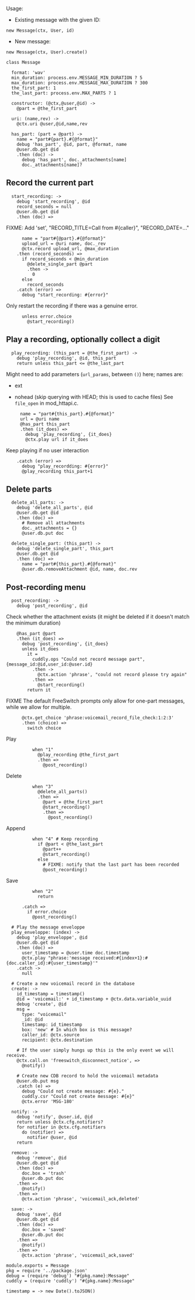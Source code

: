 Usage:

- Existing message with the given ID:

```
new Message(ctx, User, id)
```

- New message:

```
new Message(ctx, User).create()
```


    class Message

      format: 'wav'
      min_duration: process.env.MESSAGE_MIN_DURATION ? 5
      max_duration: process.env.MESSAGE_MAX_DURATION ? 300
      the_first_part: 1
      the_last_part: process.env.MAX_PARTS ? 1

      constructor: (@ctx,@user,@id) ->
        @part = @the_first_part

      uri: (name,rev) ->
        @ctx.uri @user,@id,name,rev

      has_part: (part = @part) ->
        name = "part#{part}.#{@format}"
        debug 'has_part', @id, part, @format, name
        @user.db.get @id
        .then (doc) ->
          debug 'has_part', doc._attachments[name]
          doc._attachments[name]?

Record the current part
-----------------------

      start_recording: ->
        debug 'start_recording', @id
        record_seconds = null
        @user.db.get @id
        .then (doc) =>

FIXME: Add 'set', "RECORD_TITLE=Call from #{caller}", "RECORD_DATE=..."

          name = "part#{@part}.#{@format}"
          upload_url = @uri name, doc._rev
          @ctx.record upload_url, @max_duration
        .then (record_seconds) =>
          if record_seconds < @min_duration
            @delete_single_part @part
            .then ->
              0
          else
            record_seconds
        .catch (error) =>
          debug "start_recording: #{error}"

Only restart the recording if there was a genuine error.

          unless error.choice
            @start_recording()

Play a recording, optionally collect a digit
------------------------------------------------------------

      play_recording: (this_part = @the_first_part) ->
        debug 'play_recording', @id, this_part
        return unless this_part <= @the_last_part

Might need to add parameters (`url_params`, between `()`) here; names are:
- ext
- nohead (skip querying with HEAD; this is used to cache files)
See `file_open` in mod_httapi.c.

        name = "part#{this_part}.#{@format}"
        url = @uri name
        @has_part this_part
        .then (it_does) =>
          debug 'play_recording', {it_does}
          @ctx.play url if it_does

Keep playing if no user interaction

        .catch (error) =>
          debug "play_recordding: #{error}"
          @play_recording this_part+1

Delete parts
------------

      delete_all_parts: ->
        debug 'delete_all_parts', @id
        @user.db.get @id
        .then (doc) =>
          # Remove all attachments
          doc._attachments = {}
          @user.db.put doc

      delete_single_part: (this_part) ->
        debug 'delete_single_part', this_part
        @user.db.get @id
        .then (doc) =>
          name = "part#{this_part}.#{@format}"
          @user.db.removeAttachment @id, name, doc.rev

Post-recording menu
-------------------

      post_recording: ->
        debug 'post_recording', @id

Check whether the attachment exists (it might be deleted if it doesn't match the minimum duration)

        @has_part @part
        .then (it_does) =>
          debug 'post_recording', {it_does}
          unless it_does
            it =
              cuddly.ops "Could not record message part", {message_id:@id,user_id:@user.id}
              .then ->
                @ctx.action 'phrase', "could not record please try again"
              .then =>
                @start_recording()
            return it

FIXME The default FreeSwitch prompts only allow for one-part messages, while we allow for multiple.

          @ctx.get_choice 'phrase:voicemail_record_file_check:1:2:3'
          .then (choice) =>
            switch choice

Play

              when "1"
                @play_recording @the_first_part
                .then =>
                  @post_recording()

Delete

              when "3"
                @delete_all_parts()
                .then =>
                  @part = @the_first_part
                  @start_recording()
                  .then =>
                    @post_recording()

Append

              when "4" # Keep recording
                if @part < @the_last_part
                  @part++
                  @start_recording()
                else
                  # FIXME: notify that the last part has been recorded
                  @post_recording()

Save

              when "2"
                return

          .catch =>
            if error.choice
              @post_recording()

      # Play the message enveloppe
      play_enveloppe: (index) ->
        debug 'play_enveloppe', @id
        @user.db.get @id
        .then (doc) =>
          user_timestamp = @user.time doc.timestamp
          @ctx.play "phrase:'message received:#{index+1}:#{doc.caller_id}:#{user_timestamp}'"
        .catch ->
          null

      # Create a new voicemail record in the database
      create: ->
        id_timestamp = timestamp()
        @id = 'voicemail:' + id_timestamp + @ctx.data.variable_uuid
        debug 'create', @id
        msg =
          type: "voicemail"
          _id: @id
          timestamp: id_timestamp
          box: 'new' # In which box is this message?
          caller_id: @ctx.source
          recipient: @ctx.destination

        # If the user simply hungs up this is the only event we will receive.
        @ctx.call.on 'freeswitch_disconnect_notice', =>
          @notify()

        # Create new CDB record to hold the voicemail metadata
        @user.db.put msg
        .catch (e) =>
          debug "Could not create message: #{e}."
          cuddly.csr "Could not create message: #{e}"
          @ctx.error 'MSG-180'

      notify: ->
        debug 'notify', @user.id, @id
        return unless @ctx.cfg.notifiers?
        for notifier in @ctx.cfg.notifiers
          do (notifier) =>
            notifier @user, @id
        return

      remove: ->
        debug 'remove', @id
        @user.db.get @id
        .then (doc) =>
          doc.box = 'trash'
          @user.db.put doc
        .then =>
          @notify()
        .then =>
          @ctx.action 'phrase', 'voicemail_ack,deleted'

      save: ->
        debug 'save', @id
        @user.db.get @id
        .then (doc) =>
          doc.box = 'saved'
          @user.db.put doc
        .then =>
          @notify()
        .then =>
          @ctx.action 'phrase', 'voicemail_ack,saved'

    module.exports = Message
    pkg = require '../package.json'
    debug = (require 'debug') "#{pkg.name}:Message"
    cuddly = (require 'cuddly') "#{pkg.name}:Message"

    timestamp = -> new Date().toJSON()
